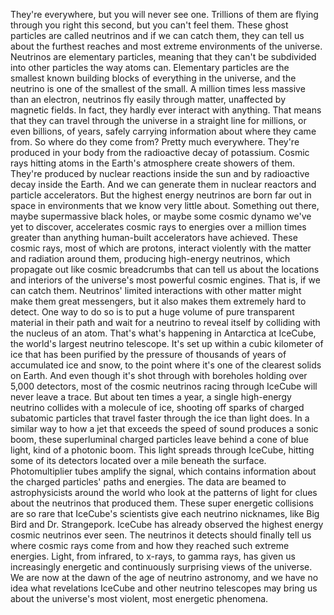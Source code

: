 
They&#39;re everywhere, 
but you will never see one.
Trillions of them are flying 
through you right this second,
but you can&#39;t feel them.
These ghost particles are called neutrinos
and if we can catch them,
they can tell us about 
the furthest reaches
and most extreme environments 
of the universe.
Neutrinos are elementary particles,
meaning that they can&#39;t be subdivided
into other particles the way atoms can.
Elementary particles are the smallest
known building blocks
of everything in the universe,
and the neutrino is one 
of the smallest of the small.
A million times less massive 
than an electron,
neutrinos fly easily through matter,
unaffected by magnetic fields.
In fact, they hardly ever 
interact with anything.
That means that they can travel
through the universe in a straight line
for millions, or even billions, of years,
safely carrying information 
about where they came from.
So where do they come from?
Pretty much everywhere.
They&#39;re produced in your body
from the radioactive decay of potassium.
Cosmic rays hitting atoms 
in the Earth&#39;s atmosphere
create showers of them.
They&#39;re produced by nuclear 
reactions inside the sun
and by radioactive 
decay inside the Earth.
And we can generate them 
in nuclear reactors
and particle accelerators.
But the highest energy neutrinos
are born far out in space
in environments that 
we know very little about.
Something out there,
maybe supermassive black holes,
or maybe some cosmic dynamo
we&#39;ve yet to discover,
accelerates cosmic rays to energies
over a million times greater
than anything human-built
accelerators have achieved.
These cosmic rays, 
most of which are protons,
interact violently with the matter
and radiation around them,
producing high-energy neutrinos,
which propagate out 
like cosmic breadcrumbs
that can tell us about the locations
and interiors of the universe&#39;s most
powerful cosmic engines.
That is, if we can catch them.
Neutrinos&#39; limited interactions
with other matter
might make them great messengers,
but it also makes them 
extremely hard to detect.
One way to do so is to put a huge volume
of pure transparent material in their path
and wait for a neutrino to reveal itself
by colliding with the nucleus of an atom.
That&#39;s what&#39;s happening 
in Antarctica at IceCube,
the world&#39;s largest neutrino telescope.
It&#39;s set up within 
a cubic kilometer of ice
that has been purified by the pressure
of thousands of years 
of accumulated ice and snow,
to the point where it&#39;s one 
of the clearest solids on Earth.
And even though it&#39;s shot through with
boreholes holding over 5,000 detectors,
most of the cosmic neutrinos racing
through IceCube will never leave a trace.
But about ten times a year,
a single high-energy neutrino
collides with a molecule of ice,
shooting off sparks of charged
subatomic particles
that travel faster through the ice
than light does.
In a similar way to how a jet
that exceeds the speed of sound
produces a sonic boom,
these superluminal charged particles
leave behind a cone of blue light,
kind of a photonic boom.
This light spreads through IceCube,
hitting some of its detectors
located over a mile beneath the surface.
Photomultiplier tubes amplify the signal,
which contains information about 
the charged particles&#39; paths and energies.
The data are beamed 
to astrophysicists around the world
who look at the patterns of light
for clues about the neutrinos 
that produced them.
These super energetic collisions
are so rare
that IceCube&#39;s scientists give each
neutrino nicknames,
like Big Bird and Dr. Strangepork.
IceCube has already observed
the highest energy 
cosmic neutrinos ever seen.
The neutrinos it detects should finally
tell us where cosmic rays come from
and how they reached 
such extreme energies.
Light, from infrared,
to x-rays, to gamma rays,
has given us increasingly energetic
and continuously surprising 
views of the universe.
We are now at the dawn
of the age of neutrino astronomy,
and we have no idea 
what revelations IceCube
and other neutrino telescopes may bring us
about the universe&#39;s most violent,
most energetic phenomena.
